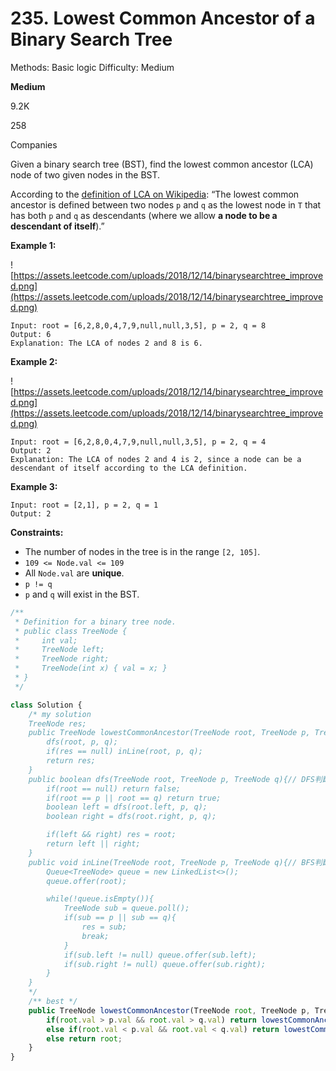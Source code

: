 # 235. Lowest Common Ancestor of a Binary Search Tree

Methods: Basic logic
Difficulty: Medium

**Medium**

9.2K

258

Companies

Given a binary search tree (BST), find the lowest common ancestor (LCA) node of two given nodes in the BST.

According to the [definition of LCA on Wikipedia](https://en.wikipedia.org/wiki/Lowest_common_ancestor): “The lowest common ancestor is defined between two nodes `p` and `q` as the lowest node in `T` that has both `p` and `q` as descendants (where we allow **a node to be a descendant of itself**).”

**Example 1:**

![https://assets.leetcode.com/uploads/2018/12/14/binarysearchtree_improved.png](https://assets.leetcode.com/uploads/2018/12/14/binarysearchtree_improved.png)

```
Input: root = [6,2,8,0,4,7,9,null,null,3,5], p = 2, q = 8
Output: 6
Explanation: The LCA of nodes 2 and 8 is 6.

```

**Example 2:**

![https://assets.leetcode.com/uploads/2018/12/14/binarysearchtree_improved.png](https://assets.leetcode.com/uploads/2018/12/14/binarysearchtree_improved.png)

```
Input: root = [6,2,8,0,4,7,9,null,null,3,5], p = 2, q = 4
Output: 2
Explanation: The LCA of nodes 2 and 4 is 2, since a node can be a descendant of itself according to the LCA definition.

```

**Example 3:**

```
Input: root = [2,1], p = 2, q = 1
Output: 2

```

**Constraints:**

- The number of nodes in the tree is in the range `[2, 105]`.
- `109 <= Node.val <= 109`
- All `Node.val` are **unique**.
- `p != q`
- `p` and `q` will exist in the BST.

```jsx
/**
 * Definition for a binary tree node.
 * public class TreeNode {
 *     int val;
 *     TreeNode left;
 *     TreeNode right;
 *     TreeNode(int x) { val = x; }
 * }
 */

class Solution {
    /* my solution
    TreeNode res;
    public TreeNode lowestCommonAncestor(TreeNode root, TreeNode p, TreeNode q) {
        dfs(root, p, q);
        if(res == null) inLine(root, p, q); 
        return res;
    }
    public boolean dfs(TreeNode root, TreeNode p, TreeNode q){// DFS判斷左右是否有
        if(root == null) return false; 
        if(root == p || root == q) return true;
        boolean left = dfs(root.left, p, q);
        boolean right = dfs(root.right, p, q);

        if(left && right) res = root;
        return left || right;
    }
    public void inLine(TreeNode root, TreeNode p, TreeNode q){// BFS判斷同一線上是否有
        Queue<TreeNode> queue = new LinkedList<>();
        queue.offer(root);

        while(!queue.isEmpty()){
            TreeNode sub = queue.poll();
            if(sub == p || sub == q){
                res = sub;
                break;
            }
            if(sub.left != null) queue.offer(sub.left);
            if(sub.right != null) queue.offer(sub.right);
        }
    }
    */
    /** best */
    public TreeNode lowestCommonAncestor(TreeNode root, TreeNode p, TreeNode q) {
        if(root.val > p.val && root.val > q.val) return lowestCommonAncestor(root.left, p, q);
        else if(root.val < p.val && root.val < q.val) return lowestCommonAncestor(root.right, p, q);
        else return root;
    }
}
```